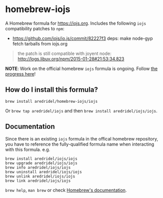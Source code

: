 # homebrew-iojs
A Homebrew formula for https://iojs.org.  Includes the following `iojs` compatibility patches to `npm`:

- https://github.com/iojs/io.js/commit/82227f3 deps: make node-gyp fetch tarballs from iojs.org

> the patch is still compatible with joyent node: http://logs.libuv.org/npm/2015-01-28#21:53:34.823

**NOTE**:  Work on the official homebrew `iojs` formula is ongoing. Follow [the progress here](https://github.com/Homebrew/homebrew/pull/36369)!

## How do I install this formula?
`brew install aredridel/homebrew-iojs/iojs`

Or `brew tap aredridel/iojs` and then `brew install aredridel/iojs/iojs`.

## Documentation

Since there is an existing `iojs` formula in the offical homebrew repository, you have to reference the fully-qualified formula name when interacting with this formula.  e.g.
```
brew install aredridel/iojs/iojs
brew upgrade aredridel/iojs/iojs
brew info aredridel/iojs/iojs
brew uninstall aredridel/iojs/iojs
brew unlink aredridel/iojs/iojs
brew link aredridel/iojs/iojs
```

`brew help`, `man brew` or check [Homebrew's documentation](https://github.com/Homebrew/homebrew/tree/master/share/doc/homebrew#readme).

